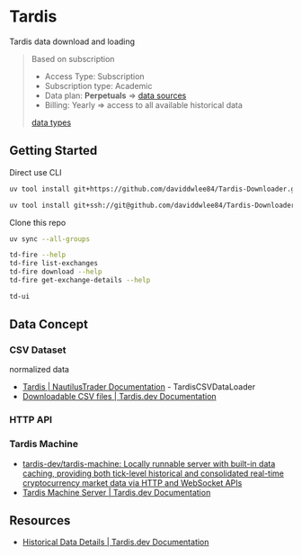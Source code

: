 # Tardis

Tardis data download and loading

> Based on subscription
>
> - Access Type: Subscription
> - Subscription type: Academic
> - Data plan: **Perpetuals** => [data sources](./docs/data-soruces-of-perpetuals.md)
> - Billing: Yearly => access to all available historical data
>
> [data types](./docs/data-types.md)

## Getting Started

Direct use CLI

```bash
uv tool install git+https://github.com/daviddwlee84/Tardis-Downloader.git

uv tool install git+ssh://git@github.com/daviddwlee84/Tardis-Downloader.git -i https://mirrors.tuna.tsinghua.edu.cn/pypi/web/simple
```

Clone this repo

```bash
uv sync --all-groups
```

```bash
td-fire --help
td-fire list-exchanges
td-fire download --help
td-fire get-exchange-details --help
```

```bash
td-ui
```

## Data Concept

### CSV Dataset

normalized data

- [Tardis | NautilusTrader Documentation](https://nautilustrader.io/docs/nightly/integrations/tardis/) - TardisCSVDataLoader
- [Downloadable CSV files | Tardis.dev Documentation](https://docs.tardis.dev/downloadable-csv-files)

### HTTP API

### Tardis Machine

- [tardis-dev/tardis-machine: Locally runnable server with built-in data caching, providing both tick-level historical and consolidated real-time cryptocurrency market data via HTTP and WebSocket APIs](https://github.com/tardis-dev/tardis-machine)
- [Tardis Machine Server | Tardis.dev Documentation](https://docs.tardis.dev/api/tardis-machine)

## Resources

- [Historical Data Details | Tardis.dev Documentation](https://docs.tardis.dev/historical-data-details)
